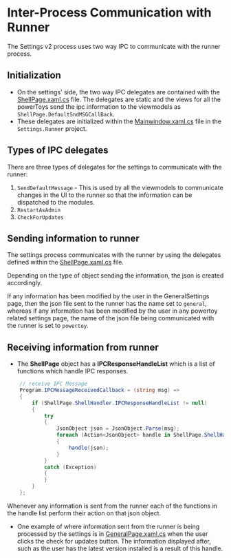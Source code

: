 # Inter-Process Communication with Runner

The Settings v2 process uses two way IPC to communicate with the runner process.

## Initialization

- On the settings' side, the two way IPC delegates are contained with the [ShellPage.xaml.cs](/src/settings-ui/Settings.UI/Views/ShellPage.xaml.cs) file. The delegates are static and the views for all the powerToys send the ipc information to the viewmodels as `ShellPage.DefaultSndMSGCallBack`.
- These delegates are initialized within the [Mainwindow.xaml.cs](/src/settings-ui/Settings.UI/MainWindow.xaml.cs) file in the `Settings.Runner` project.

## Types of IPC delegates

There are three types of delegates for the settings to communicate with the runner:

1. `SendDefaultMessage` - This is used by all the viewmodels to communicate changes in the UI to the runner so that the information can be dispatched to the modules.
2. `RestartAsAdmin`
3. `CheckForUpdates`

## Sending information to runner

The settings process communicates with the runner by using the delegates defined within the [ShellPage.xaml.cs](/src/settings-ui/Settings.UI/Views/ShellPage.xaml.cs) file.

Depending on the type of object sending the information, the json is created accordingly.

If any information has been modified by the user in the GeneralSettings page, then the json file sent to the runner has the name set to `general`, whereas if any information has been modified by the user in any powertoy related settings page, the name of the json file being communicated with the runner is set to `powertoy`.

## Receiving information from runner

- The **ShellPage** object has a **IPCResponseHandleList** which is a list of functions which handle IPC responses.

```cs
    // receive IPC Message
    Program.IPCMessageReceivedCallback = (string msg) =>
    {
        if (ShellPage.ShellHandler.IPCResponseHandleList != null)
        {
            try
            {
                JsonObject json = JsonObject.Parse(msg);
                foreach (Action<JsonObject> handle in ShellPage.ShellHandler.IPCResponseHandleList)
                {
                    handle(json);
                }
            }
            catch (Exception)
            {
            }
        }
    };
```

Whenever any information is sent from the runner each of the functions in the handle list perform their action on that json object.

- One example of where information sent from the runner is being processed by the settings is in [GeneralPage.xaml.cs](/src/settings-ui/Settings.UI/Views/GeneralPage.xaml.cs) when the user clicks the check for updates button. The information displayed after, such as the user has the latest version installed is a result of this handle.
